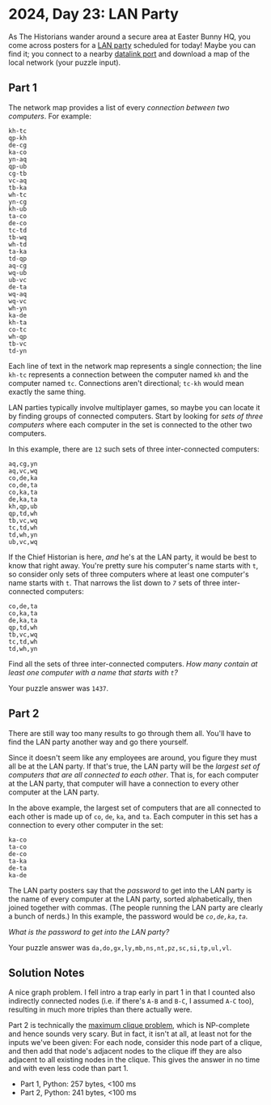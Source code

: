 # 2024, Day 23: LAN Party

As The Historians wander around a secure area at Easter Bunny HQ, you come across posters for a [LAN party](https://en.wikipedia.org/wiki/LAN_party) scheduled for today! Maybe you can find it; you connect to a nearby [datalink port](../../2016/09) and download a map of the local network (your puzzle input).

## Part 1

The network map provides a list of every _connection between two computers_. For example:

    kh-tc
    qp-kh
    de-cg
    ka-co
    yn-aq
    qp-ub
    cg-tb
    vc-aq
    tb-ka
    wh-tc
    yn-cg
    kh-ub
    ta-co
    de-co
    tc-td
    tb-wq
    wh-td
    ta-ka
    td-qp
    aq-cg
    wq-ub
    ub-vc
    de-ta
    wq-aq
    wq-vc
    wh-yn
    ka-de
    kh-ta
    co-tc
    wh-qp
    tb-vc
    td-yn

Each line of text in the network map represents a single connection; the line `kh-tc` represents a connection between the computer named `kh` and the computer named `tc`. Connections aren't directional; `tc-kh` would mean exactly the same thing.

LAN parties typically involve multiplayer games, so maybe you can locate it by finding groups of connected computers. Start by looking for _sets of three computers_ where each computer in the set is connected to the other two computers.

In this example, there are `12` such sets of three inter-connected computers:

    aq,cg,yn
    aq,vc,wq
    co,de,ka
    co,de,ta
    co,ka,ta
    de,ka,ta
    kh,qp,ub
    qp,td,wh
    tb,vc,wq
    tc,td,wh
    td,wh,yn
    ub,vc,wq

If the Chief Historian is here, _and_ he's at the LAN party, it would be best to know that right away. You're pretty sure his computer's name starts with `t`, so consider only sets of three computers where at least one computer's name starts with `t`. That narrows the list down to _`7`_ sets of three inter-connected computers:

    co,de,ta
    co,ka,ta
    de,ka,ta
    qp,td,wh
    tb,vc,wq
    tc,td,wh
    td,wh,yn

Find all the sets of three inter-connected computers. _How many contain at least one computer with a name that starts with `t`?_

Your puzzle answer was `1437`.

## Part 2

There are still way too many results to go through them all. You'll have to find the LAN party another way and go there yourself.

Since it doesn't seem like any employees are around, you figure they must all be at the LAN party. If that's true, the LAN party will be the _largest set of computers that are all connected to each other_. That is, for each computer at the LAN party, that computer will have a connection to every other computer at the LAN party.

In the above example, the largest set of computers that are all connected to each other is made up of `co`, `de`, `ka`, and `ta`. Each computer in this set has a connection to every other computer in the set:

    ka-co
    ta-co
    de-co
    ta-ka
    de-ta
    ka-de

The LAN party posters say that the _password_ to get into the LAN party is the name of every computer at the LAN party, sorted alphabetically, then joined together with commas. (The people running the LAN party are clearly a bunch of nerds.) In this example, the password would be _`co,de,ka,ta`_.

_What is the password to get into the LAN party?_

Your puzzle answer was `da,do,gx,ly,mb,ns,nt,pz,sc,si,tp,ul,vl`.

## Solution Notes

A nice graph problem. I fell intro a trap early in part 1 in that I counted also indirectly connected nodes (i.e. if there's `A-B` and `B-C`, I assumed `A-C` too), resulting in much more triples than there actually were.

Part 2 is technically the [maximum clique problem](https://en.wikipedia.org/wiki/Clique_problem), which is NP-complete and hence sounds very scary. But in fact, it isn't at all, at least not for the inputs we've been given: For each node, consider this node part of a clique, and then add that node's adjacent nodes to the clique iff they are also adjacent to all existing nodes in the clique. This gives the answer in no time and with even less code than part 1.

* Part 1, Python: 257 bytes, <100 ms
* Part 2, Python: 241 bytes, <100 ms
